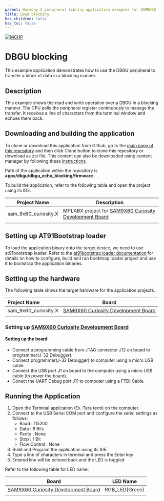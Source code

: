 ```yaml
---
parent: Harmony 3 peripheral library application examples for SAM9X60 family
title: DBGU blocking 
has_children: false
has_toc: false
---
```


[![MCHP](https://www.microchip.com/ResourcePackages/Microchip/assets/dist/images/logo.png)](https://www.microchip.com)

# DBGU blocking

This example application demonstrates how to use the DBGU peripheral to transfer a block of data in a blocking manner.

## Description

This example shows the read and write operation over a DBGU in a blocking manner. The CPU polls the peripheral register continuously to manage the transfer. It receives a line of characters from the terminal window and echoes them back.

## Downloading and building the application

To clone or download this application from Github, go to the [main page of this repository](https://github.com/Microchip-MPLAB-Harmony/csp_apps_sam_9x60) and then click Clone button to clone this repository or download as zip file.
This content can also be downloaded using content manager by following these [instructions](https://github.com/Microchip-MPLAB-Harmony/contentmanager/wiki).

Path of the application within the repository is **apps/dbgu/dbgu_echo_blocking/firmware** .

To build the application, refer to the following table and open the project using its IDE.

| Project Name      | Description                                    |
| ----------------- | ---------------------------------------------- |
| sam_9x60_curiosity.X | MPLABX project for [SAM9X60 Curiosity Development Board](https://www.microchip.com/en-us/development-tool/EV40E67A) |
|||

## Setting up AT91Bootstrap loader

To load the application binary onto the target device, we need to use at91bootstrap loader. Refer to the [at91bootstrap loader documentation](../../docs/readme_bootstrap.md) for details on how to configure, build and run bootstrap loader project and use it to bootstrap the application binaries.

## Setting up the hardware

The following table shows the target hardware for the application projects.

| Project Name| Board|
|:---------|:---------:|
| sam_9x60_curiosity.X | [SAM9X60 Curiosity Development Board](https://www.microchip.com/en-us/development-tool/EV40E67A) |
|||

### Setting up [SAM9X60 Curiosity Development Board](https://www.microchip.com/en-us/development-tool/EV40E67A) 

#### Setting up the board

- Connect a programming cable from JTAG connector J12 on board to programmer(J-32 Debugger).
- Connect programmer(J-32 Debugger) to computer using a micro USB cable. 
- Connect the USB port J1 on board to the computer using a micro USB cable (to power the board).
- Conect the UART Debug port J11 to computer using a FTDI Cable. 

## Running the Application

1. Open the Terminal application (Ex.:Tera term) on the computer.
2. Connect to the USB Serial COM port and configure the serial settings as follows:
    - Baud : 115200
    - Data : 8 Bits
    - Parity : None
    - Stop : 1 Bit
    - Flow Control : None
3. Build and Program the application using its IDE.
4. Type a line of characters in terminal and press the Enter key
5. Entered line will be echoed back and the LED is toggled

Refer to the following table for LED name:

| Board      | LED Name                                    |
| ----------------- | ---------------------------------------------- |
| [SAM9X60 Curiosity Development Board](https://www.microchip.com/en-us/development-tool/EV40E67A) | RGB_LED(Green)  |
|||


